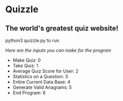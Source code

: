 # Quizzle
## The world's greatest quiz website!

python3 quizzle.py to run

*Here are the inputs you can make for the program*
* Make Quiz: 0
* Take Quiz: 1
* Average Quiz Score for User: 2
* Statistics on a Question: 3
* Entire Current Data Base: 4
* Generate Valid Anagrams: 5
* End Program: 6
